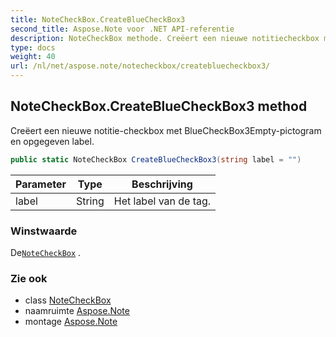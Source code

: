```yaml
---
title: NoteCheckBox.CreateBlueCheckBox3
second_title: Aspose.Note voor .NET API-referentie
description: NoteCheckBox methode. Creëert een nieuwe notitiecheckbox met BlueCheckBox3Emptypictogram en opgegeven label.
type: docs
weight: 40
url: /nl/net/aspose.note/notecheckbox/createbluecheckbox3/
---
```

## NoteCheckBox.CreateBlueCheckBox3 method

Creëert een nieuwe notitie-checkbox met BlueCheckBox3Empty-pictogram en opgegeven label.

```csharp
public static NoteCheckBox CreateBlueCheckBox3(string label = "")
```

| Parameter | Type | Beschrijving |
| --- | --- | --- |
| label | String | Het label van de tag. |

### Winstwaarde

De[`NoteCheckBox`](../) .

### Zie ook

* class [NoteCheckBox](../)
* naamruimte [Aspose.Note](../../notecheckbox/)
* montage [Aspose.Note](../../../)


